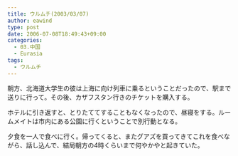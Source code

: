 ```yaml
---
title: ウルムチ(2003/03/07)
author: eawind
type: post
date: 2006-07-08T18:49:43+09:00
categories:
  - 03.中国
  - Eurasia
tags:
  - ウルムチ
---
```

朝方、北海道大学生の彼は上海に向け列車に乗るということだったので、駅まで送りに行って。その後、カザフスタン行きのチケットを購入する。

ホテルに引き返すと、とりたててすることもなくなったので、昼寝をする。ルームメイトは市内にある公園に行くということで別行動となる。

夕食を一人で食べに行く。帰ってくると、またグアズを買ってきてこれを食べながら、話し込んで、結局朝方の4時くらいまで何やかやと起きていた。

